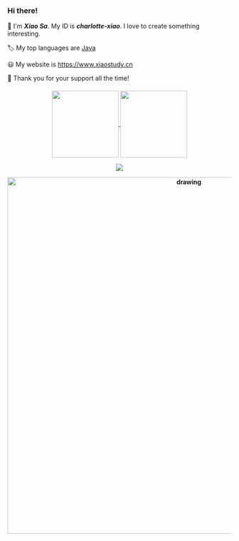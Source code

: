 <!--
**charlotte-xiao/charlotte-xiao** is a ✨ _special_ ✨ repository because its `README.md` (this file) appears on your GitHub profile.

Here are some ideas to get you started:

- 🔭 I’m currently working on ...
- 🌱 I’m currently learning ...
- 👯 I’m looking to collaborate on ...
- 🤔 I’m looking for help with ...
- 💬 Ask me about ...
- 📫 How to reach me: ...
- 😄 Pronouns: ...
- ⚡ Fun fact: ...
  -->

### Hi there! 

:wave: I'm ***Xiao Sa***. My ID is ***charlotte-xiao***. I love to create something interesting. 

:label: My top languages are [Java](https://www.java.com/)

:smiley: My website is  https://www.xiaostudy.cn

:handshake: Thank you for your support all the time!

<h4 align="center">
<p align="center">
  <a href="https://github.com/charlotte-xiao">
    <img
      align="center"
      height="150em"
      src="https://github-readme-stats.vercel.app/api?username=charlotte-xiao&show_icons=true&include_all_commits=true&count_private=true&theme=tokyonight"
    />
  </a>
  <a href="https://github.com/charlotte-xiao">
    <img
      align="center"
      height="150em"
      src="https://github-readme-stats.vercel.app/api/top-langs/?username=charlotte-xiao&show_icons=true&include_all_commits=true&count_private=true&layout=compact&theme=tokyonight"
    />
  </a>
</p>

<p align="center">
  <a href="https://github.com/charlotte-xiao">
    <img
      align="center"
      src="https://github-profile-trophy.vercel.app/?username=charlotte-xiao&theme=onedark&no-frame=true&row=1&&margin-w=20&no-bg=true"
    />
  </a>
</a>
</p>

<img src="https://activity-graph.herokuapp.com/graph?username=charlotte-xiao&theme=react-dark" alt="drawing" width="800"/>
